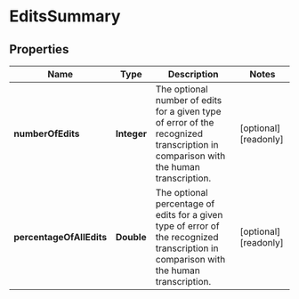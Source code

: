 

# EditsSummary


## Properties

| Name | Type | Description | Notes |
|------------ | ------------- | ------------- | -------------|
|**numberOfEdits** | **Integer** | The optional number of edits for a given type of error of the recognized transcription in comparison with the human transcription. |  [optional] [readonly] |
|**percentageOfAllEdits** | **Double** | The optional percentage of edits for a given type of error of the recognized transcription in comparison with the human transcription. |  [optional] [readonly] |



